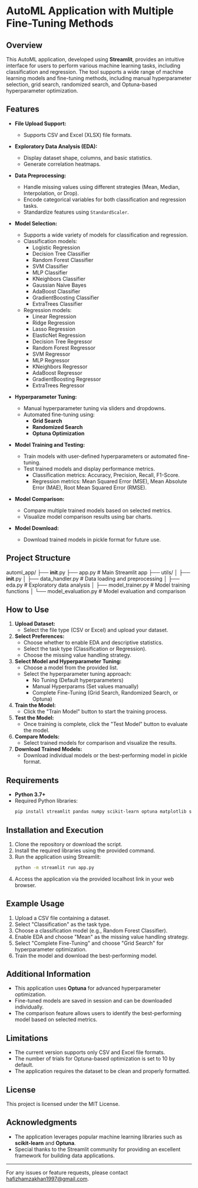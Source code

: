 # AutoML Application with Multiple Fine-Tuning Methods

## Overview
This AutoML application, developed using **Streamlit**, provides an intuitive interface for users to perform various machine learning tasks, including classification and regression. The tool supports a wide range of machine learning models and fine-tuning methods, including manual hyperparameter selection, grid search, randomized search, and Optuna-based hyperparameter optimization.

## Features
- **File Upload Support:**
  - Supports CSV and Excel (XLSX) file formats.
- **Exploratory Data Analysis (EDA):**
  - Display dataset shape, columns, and basic statistics.
  - Generate correlation heatmaps.
- **Data Preprocessing:**
  - Handle missing values using different strategies (Mean, Median, Interpolation, or Drop).
  - Encode categorical variables for both classification and regression tasks.
  - Standardize features using `StandardScaler`.
- **Model Selection:**
  - Supports a wide variety of models for classification and regression.
  - Classification models:
    - Logistic Regression
    - Decision Tree Classifier
    - Random Forest Classifier
    - SVM Classifier
    - MLP Classifier
    - KNeighbors Classifier
    - Gaussian Naive Bayes
    - AdaBoost Classifier
    - GradientBoosting Classifier
    - ExtraTrees Classifier
  - Regression models:
    - Linear Regression
    - Ridge Regression
    - Lasso Regression
    - ElasticNet Regression
    - Decision Tree Regressor
    - Random Forest Regressor
    - SVM Regressor
    - MLP Regressor
    - KNeighbors Regressor
    - AdaBoost Regressor
    - GradientBoosting Regressor
    - ExtraTrees Regressor

- **Hyperparameter Tuning:**
  - Manual hyperparameter tuning via sliders and dropdowns.
  - Automated fine-tuning using:
    - **Grid Search**
    - **Randomized Search**
    - **Optuna Optimization**

- **Model Training and Testing:**
  - Train models with user-defined hyperparameters or automated fine-tuning.
  - Test trained models and display performance metrics.
    - Classification metrics: Accuracy, Precision, Recall, F1-Score.
    - Regression metrics: Mean Squared Error (MSE), Mean Absolute Error (MAE), Root Mean Squared Error (RMSE).

- **Model Comparison:**
  - Compare multiple trained models based on selected metrics.
  - Visualize model comparison results using bar charts.

- **Model Download:**
  - Download trained models in pickle format for future use.
## Project Structure
automl_app/
├── __init__.py
├── app.py         # Main Streamlit app
├── utils/
│   ├── __init__.py
│   ├── data_handler.py  # Data loading and preprocessing
│   ├── eda.py         # Exploratory data analysis
│   ├── model_trainer.py # Model training functions
│   └── model_evaluation.py # Model evaluation and comparison


## How to Use
1. **Upload Dataset:**
   - Select the file type (CSV or Excel) and upload your dataset.
2. **Select Preferences:**
   - Choose whether to enable EDA and descriptive statistics.
   - Select the task type (Classification or Regression).
   - Choose the missing value handling strategy.
3. **Select Model and Hyperparameter Tuning:**
   - Choose a model from the provided list.
   - Select the hyperparameter tuning approach:
     - No Tuning (Default hyperparameters)
     - Manual Hyperparams (Set values manually)
     - Complete Fine-Tuning (Grid Search, Randomized Search, or Optuna)
4. **Train the Model:**
   - Click the "Train Model" button to start the training process.
5. **Test the Model:**
   - Once training is complete, click the "Test Model" button to evaluate the model.
6. **Compare Models:**
   - Select trained models for comparison and visualize the results.
7. **Download Trained Models:**
   - Download individual models or the best-performing model in pickle format.

## Requirements
- **Python 3.7+**
- Required Python libraries:
  ```bash
  pip install streamlit pandas numpy scikit-learn optuna matplotlib seaborn
  ```

## Installation and Execution
1. Clone the repository or download the script.
2. Install the required libraries using the provided command.
3. Run the application using Streamlit:
   ```bash
   python -m streamlit run app.py
   ```
4. Access the application via the provided localhost link in your web browser.

## Example Usage
1. Upload a CSV file containing a dataset.
2. Select "Classification" as the task type.
3. Choose a classification model (e.g., Random Forest Classifier).
4. Enable EDA and choose "Mean" as the missing value handling strategy.
5. Select "Complete Fine-Tuning" and choose "Grid Search" for hyperparameter optimization.
6. Train the model and download the best-performing model.

## Additional Information
- This application uses **Optuna** for advanced hyperparameter optimization.
- Fine-tuned models are saved in session and can be downloaded individually.
- The comparison feature allows users to identify the best-performing model based on selected metrics.

## Limitations
- The current version supports only CSV and Excel file formats.
- The number of trials for Optuna-based optimization is set to 10 by default.
- The application requires the dataset to be clean and properly formatted.

## License
This project is licensed under the MIT License.

## Acknowledgments
- The application leverages popular machine learning libraries such as **scikit-learn** and **Optuna**.
- Special thanks to the Streamlit community for providing an excellent framework for building data applications.

---
For any issues or feature requests, please contact hafizhamzakhan1997@gmail.com.


